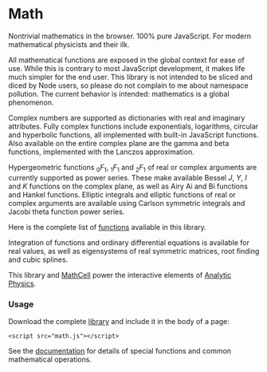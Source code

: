 # Math

Nontrivial mathematics in the browser. 100% pure JavaScript. For modern mathematical physicists and their ilk.

All mathematical functions are exposed in the global context for ease of use. While this is contrary to most JavaScript development, it makes life much simpler for the end user. This library is not intended to be sliced and diced by Node users, so please do not complain to me about namespace pollution. The current behavior is intended: mathematics is a global phenomenon.

Complex numbers are supported as dictionaries with real and imaginary attributes. Fully complex functions include exponentials, logarithms, circular and hyperbolic functions, all implemented with built-in JavaScript functions. Also available on the entire complex plane are the gamma and beta functions, implemented with the Lanczos approximation.

Hypergeometric functions <sub>0</sub>*F*<sub>1</sub>, <sub>1</sub>*F*<sub>1</sub> and <sub>2</sub>*F*<sub>1</sub> of real or complex arguments are currently supported as power series. These make available Bessel *J*, *Y*, *I* and *K* functions on the complex plane, as well as Airy Ai and Bi functions and Hankel functions. Elliptic integrals and elliptic functions of real or complex arguments are available using Carlson symmetric integrals and Jacobi theta function power series.

Here is the complete list of [functions](https://paulmasson.github.io/math/docs/functions.html) available in this library.

Integration of functions and ordinary differential equations is available for real values, as well as eigensystems of real symmetric matrices, root finding and cubic splines.

This library and [MathCell](https://github.com/paulmasson/mathcell) power the interactive elements of [Analytic Physics](http://analyticphysics.com).

### Usage ###

Download the complete <a href="https://raw.githubusercontent.com/paulmasson/math/master/build/math.js">library</a> and include it in the body of a page:

```
<script src="math.js"></script>
```

See the [documentation](https://paulmasson.github.io/math/) for details of special functions and common mathematical operations.
